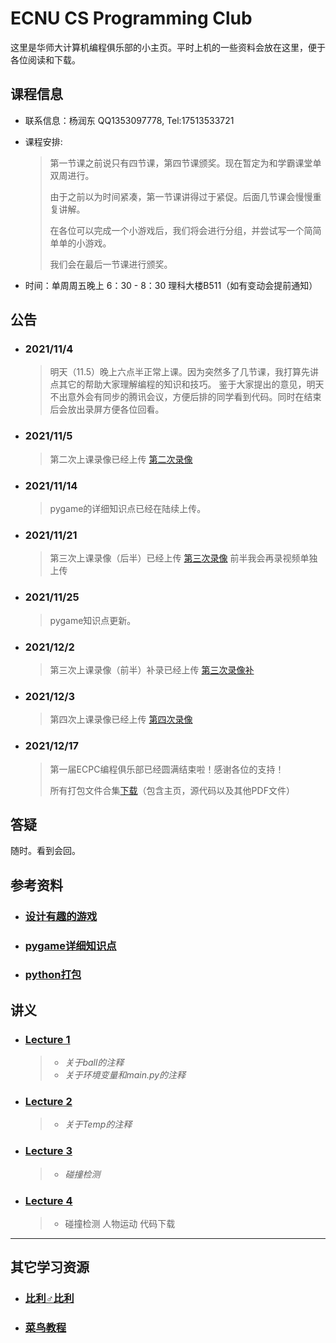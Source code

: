 ECNU CS Programming Club
======
这里是华师大计算机编程俱乐部的小主页。平时上机的一些资料会放在这里，便于各位阅读和下载。



<h2>课程信息</h2>

* 联系信息：杨润东 QQ1353097778, Tel:17513533721

* 课程安排:

  > 第一节课之前说只有四节课，第四节课颁奖。现在暂定为和学霸课堂单双周进行。
  >
  > 由于之前以为时间紧凑，第一节课讲得过于紧促。后面几节课会慢慢重复讲解。
  >
  > 在各位可以完成一个小游戏后，我们将会进行分组，并尝试写一个简简单单的小游戏。
  >
  > 我们会在最后一节课进行颁奖。

* 时间：单周周五晚上 6：30 - 8：30 理科大楼B511（如有变动会提前通知）



## 公告

* ### 2021/11/4

    > 明天（11.5）晚上六点半正常上课。因为突然多了几节课，我打算先讲点其它的帮助大家理解编程的知识和技巧。 
    > 鉴于大家提出的意见，明天不出意外会有同步的腾讯会议，方便后排的同学看到代码。同时在结束后会放出录屏方便各位回看。

* ### 2021/11/5

    > 第二次上课录像已经上传 <a target="_blank" href="https://www.bilibili.com/video/BV1Q3411k7xb?spm_id_from=333.999.0.0">第二次录像</a>
    
* ### 2021/11/14

    > pygame的详细知识点已经在陆续上传。
    
* ### 2021/11/21
    > 第三次上课录像（后半）已经上传 <a target="_blank" href="https://www.bilibili.com/video/BV1Z34y1d7zb/">第三次录像</a>
    > 前半我会再录视频单独上传
    
* ### 2021/11/25

	> pygame知识点更新。
	
* ### 2021/12/2

    > 第三次上课录像（前半）补录已经上传 <a target="_blank" href="https://www.bilibili.com/video/BV1xF4118797">第三次录像补</a>
    
* ### 2021/12/3

    > 第四次上课录像已经上传 <a target="_blank" href="https://www.bilibili.com/video/BV1ei4y1o72H">第四次录像</a>

* ### 2021/12/17

    > 第一届ECPC编程俱乐部已经圆满结束啦！感谢各位的支持！
    >
    > 所有打包文件合集[下载](https://raw.githubusercontent.com/JSYRD/ECNUCS_Programming_Club/main/ECNU_programming_Club.zip)（包含主页，源代码以及其他PDF文件）



## 答疑

随时。看到会回。



## 参考资料

* <h3><a target="_blank" href="./Clubbbbbb/References/设计有趣的游戏-pdf.pdf">设计有趣的游戏</a></h3>

* <h3><a target="_blank" href="./Clubbbbbb/References/Summary/pygame详细知识点.html">pygame详细知识点</a></h3>

* <h3><a target="_blank" href="./Clubbbbbb/PackageUpCourse/python打包.html">python打包</a></h3>

<h2>讲义</h2>

* <h3><a href="https://www.ecpc.top/Lecture1.html">Lecture 1</a></h3>

  > * *关于ball的注释*
  > * *关于环境变量和main.py的注释*

* <h3><a href="https://www.ecpc.top/Lecture2.html">Lecture 2</a></h3>

  > * *关于Temp的注释*

* <h3><a href="https://www.ecpc.top/Lecture3.html">Lecture 3</a></h3>

  > * *碰撞检测*
  
* <h3><a href="https://www.ecpc.top/Lecture4.html">Lecture 4</a></h3>

  > * 碰撞检测 人物运动 代码下载


-----



## 其它学习资源

* <h3><a target="_blank" href="https://www.bilibili.com">比利♂比利</a></h3>
* <h3><a target="_blank" href="https://www.runoob.com">菜鸟教程</a></h3>

